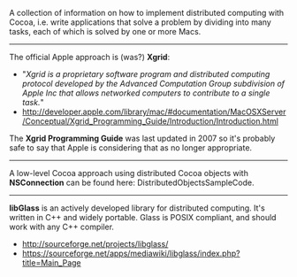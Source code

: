 A collection of information on how to implement distributed computing with Cocoa, i.e. write applications that solve a problem by dividing into many tasks, each of which is solved by one or more Macs.


----


The official Apple approach is (was?) **Xgrid**:

* "*Xgrid is a proprietary software program and distributed computing protocol developed by the Advanced Computation Group subdivision of Apple Inc that allows networked computers to contribute to a single task.*"
* http://developer.apple.com/library/mac/#documentation/MacOSXServer/Conceptual/Xgrid_Programming_Guide/Introduction/Introduction.html


The **Xgrid Programming Guide** was last updated in 2007 so it's probably safe to say that Apple is considering that  as no longer appropriate.


----


A low-level Cocoa approach using distributed Cocoa objects with **NSConnection** can be found here: DistributedObjectsSampleCode.


----


**libGlass** is an actively developed library for distributed computing. It's written in C++ and widely portable. Glass is POSIX compliant, and should work with any C++ compiler. 


* http://sourceforge.net/projects/libglass/
* https://sourceforge.net/apps/mediawiki/libglass/index.php?title=Main_Page

